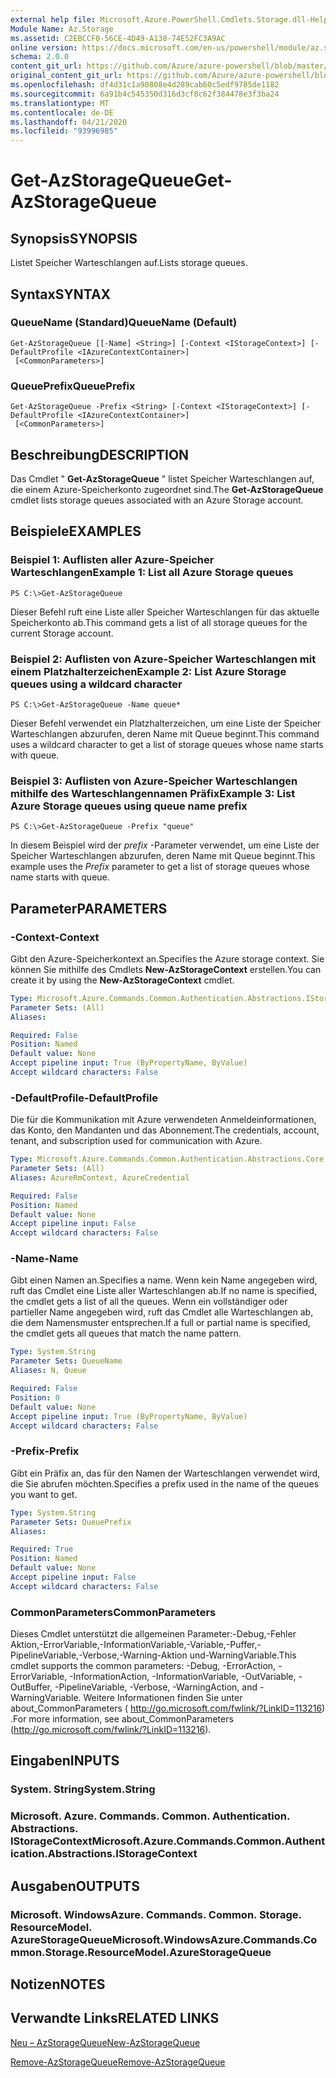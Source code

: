 ```yaml
---
external help file: Microsoft.Azure.PowerShell.Cmdlets.Storage.dll-Help.xml
Module Name: Az.Storage
ms.assetid: C2EBCCF0-56CE-4D49-A138-74E52FC3A9AC
online version: https://docs.microsoft.com/en-us/powershell/module/az.storage/get-azstoragequeue
schema: 2.0.0
content_git_url: https://github.com/Azure/azure-powershell/blob/master/src/Storage/Storage.Management/help/Get-AzStorageQueue.md
original_content_git_url: https://github.com/Azure/azure-powershell/blob/master/src/Storage/Storage.Management/help/Get-AzStorageQueue.md
ms.openlocfilehash: df4d31c1a90808e4d289cab60c5edf9785de1182
ms.sourcegitcommit: 6a91b4c545350d316d3cf8c62f384478e3f3ba24
ms.translationtype: MT
ms.contentlocale: de-DE
ms.lasthandoff: 04/21/2020
ms.locfileid: "93996985"
---
```

# <span data-ttu-id="ed47f-101">Get-AzStorageQueue</span><span class="sxs-lookup"><span data-stu-id="ed47f-101">Get-AzStorageQueue</span></span>

## <span data-ttu-id="ed47f-102">Synopsis</span><span class="sxs-lookup"><span data-stu-id="ed47f-102">SYNOPSIS</span></span>
<span data-ttu-id="ed47f-103">Listet Speicher Warteschlangen auf.</span><span class="sxs-lookup"><span data-stu-id="ed47f-103">Lists storage queues.</span></span>

## <span data-ttu-id="ed47f-104">Syntax</span><span class="sxs-lookup"><span data-stu-id="ed47f-104">SYNTAX</span></span>

### <span data-ttu-id="ed47f-105">QueueName (Standard)</span><span class="sxs-lookup"><span data-stu-id="ed47f-105">QueueName (Default)</span></span>
```
Get-AzStorageQueue [[-Name] <String>] [-Context <IStorageContext>] [-DefaultProfile <IAzureContextContainer>]
 [<CommonParameters>]
```

### <span data-ttu-id="ed47f-106">QueuePrefix</span><span class="sxs-lookup"><span data-stu-id="ed47f-106">QueuePrefix</span></span>
```
Get-AzStorageQueue -Prefix <String> [-Context <IStorageContext>] [-DefaultProfile <IAzureContextContainer>]
 [<CommonParameters>]
```

## <span data-ttu-id="ed47f-107">Beschreibung</span><span class="sxs-lookup"><span data-stu-id="ed47f-107">DESCRIPTION</span></span>
<span data-ttu-id="ed47f-108">Das Cmdlet " **Get-AzStorageQueue** " listet Speicher Warteschlangen auf, die einem Azure-Speicherkonto zugeordnet sind.</span><span class="sxs-lookup"><span data-stu-id="ed47f-108">The **Get-AzStorageQueue** cmdlet lists storage queues associated with an Azure Storage account.</span></span>

## <span data-ttu-id="ed47f-109">Beispiele</span><span class="sxs-lookup"><span data-stu-id="ed47f-109">EXAMPLES</span></span>

### <span data-ttu-id="ed47f-110">Beispiel 1: Auflisten aller Azure-Speicher Warteschlangen</span><span class="sxs-lookup"><span data-stu-id="ed47f-110">Example 1: List all Azure Storage queues</span></span>
```
PS C:\>Get-AzStorageQueue
```

<span data-ttu-id="ed47f-111">Dieser Befehl ruft eine Liste aller Speicher Warteschlangen für das aktuelle Speicherkonto ab.</span><span class="sxs-lookup"><span data-stu-id="ed47f-111">This command gets a list of all storage queues for the current Storage account.</span></span>

### <span data-ttu-id="ed47f-112">Beispiel 2: Auflisten von Azure-Speicher Warteschlangen mit einem Platzhalterzeichen</span><span class="sxs-lookup"><span data-stu-id="ed47f-112">Example 2: List Azure Storage queues using a wildcard character</span></span>
```
PS C:\>Get-AzStorageQueue -Name queue*
```

<span data-ttu-id="ed47f-113">Dieser Befehl verwendet ein Platzhalterzeichen, um eine Liste der Speicher Warteschlangen abzurufen, deren Name mit Queue beginnt.</span><span class="sxs-lookup"><span data-stu-id="ed47f-113">This command uses a wildcard character to get a list of storage queues whose name starts with queue.</span></span>

### <span data-ttu-id="ed47f-114">Beispiel 3: Auflisten von Azure-Speicher Warteschlangen mithilfe des Warteschlangennamen Präfix</span><span class="sxs-lookup"><span data-stu-id="ed47f-114">Example 3: List Azure Storage queues using queue name prefix</span></span>
```
PS C:\>Get-AzStorageQueue -Prefix "queue"
```

<span data-ttu-id="ed47f-115">In diesem Beispiel wird der *prefix* -Parameter verwendet, um eine Liste der Speicher Warteschlangen abzurufen, deren Name mit Queue beginnt.</span><span class="sxs-lookup"><span data-stu-id="ed47f-115">This example uses the *Prefix* parameter to get a list of storage queues whose name starts with queue.</span></span>

## <span data-ttu-id="ed47f-116">Parameter</span><span class="sxs-lookup"><span data-stu-id="ed47f-116">PARAMETERS</span></span>

### <span data-ttu-id="ed47f-117">-Context</span><span class="sxs-lookup"><span data-stu-id="ed47f-117">-Context</span></span>
<span data-ttu-id="ed47f-118">Gibt den Azure-Speicherkontext an.</span><span class="sxs-lookup"><span data-stu-id="ed47f-118">Specifies the Azure storage context.</span></span>
<span data-ttu-id="ed47f-119">Sie können Sie mithilfe des Cmdlets **New-AzStorageContext** erstellen.</span><span class="sxs-lookup"><span data-stu-id="ed47f-119">You can create it by using the **New-AzStorageContext** cmdlet.</span></span>

```yaml
Type: Microsoft.Azure.Commands.Common.Authentication.Abstractions.IStorageContext
Parameter Sets: (All)
Aliases:

Required: False
Position: Named
Default value: None
Accept pipeline input: True (ByPropertyName, ByValue)
Accept wildcard characters: False
```

### <span data-ttu-id="ed47f-120">-DefaultProfile</span><span class="sxs-lookup"><span data-stu-id="ed47f-120">-DefaultProfile</span></span>
<span data-ttu-id="ed47f-121">Die für die Kommunikation mit Azure verwendeten Anmeldeinformationen, das Konto, den Mandanten und das Abonnement.</span><span class="sxs-lookup"><span data-stu-id="ed47f-121">The credentials, account, tenant, and subscription used for communication with Azure.</span></span>

```yaml
Type: Microsoft.Azure.Commands.Common.Authentication.Abstractions.Core.IAzureContextContainer
Parameter Sets: (All)
Aliases: AzureRmContext, AzureCredential

Required: False
Position: Named
Default value: None
Accept pipeline input: False
Accept wildcard characters: False
```

### <span data-ttu-id="ed47f-122">-Name</span><span class="sxs-lookup"><span data-stu-id="ed47f-122">-Name</span></span>
<span data-ttu-id="ed47f-123">Gibt einen Namen an.</span><span class="sxs-lookup"><span data-stu-id="ed47f-123">Specifies a name.</span></span>
<span data-ttu-id="ed47f-124">Wenn kein Name angegeben wird, ruft das Cmdlet eine Liste aller Warteschlangen ab.</span><span class="sxs-lookup"><span data-stu-id="ed47f-124">If no name is specified, the cmdlet gets a list of all the queues.</span></span>
<span data-ttu-id="ed47f-125">Wenn ein vollständiger oder partieller Name angegeben wird, ruft das Cmdlet alle Warteschlangen ab, die dem Namensmuster entsprechen.</span><span class="sxs-lookup"><span data-stu-id="ed47f-125">If a full or partial name is specified, the cmdlet gets all queues that match the name pattern.</span></span>

```yaml
Type: System.String
Parameter Sets: QueueName
Aliases: N, Queue

Required: False
Position: 0
Default value: None
Accept pipeline input: True (ByPropertyName, ByValue)
Accept wildcard characters: False
```

### <span data-ttu-id="ed47f-126">-Prefix</span><span class="sxs-lookup"><span data-stu-id="ed47f-126">-Prefix</span></span>
<span data-ttu-id="ed47f-127">Gibt ein Präfix an, das für den Namen der Warteschlangen verwendet wird, die Sie abrufen möchten.</span><span class="sxs-lookup"><span data-stu-id="ed47f-127">Specifies a prefix used in the name of the queues you want to get.</span></span>

```yaml
Type: System.String
Parameter Sets: QueuePrefix
Aliases:

Required: True
Position: Named
Default value: None
Accept pipeline input: False
Accept wildcard characters: False
```

### <span data-ttu-id="ed47f-128">CommonParameters</span><span class="sxs-lookup"><span data-stu-id="ed47f-128">CommonParameters</span></span>
<span data-ttu-id="ed47f-129">Dieses Cmdlet unterstützt die allgemeinen Parameter:-Debug,-Fehler Aktion,-ErrorVariable,-InformationVariable,-Variable,-Puffer,-PipelineVariable,-Verbose,-Warning-Aktion und-WarningVariable.</span><span class="sxs-lookup"><span data-stu-id="ed47f-129">This cmdlet supports the common parameters: -Debug, -ErrorAction, -ErrorVariable, -InformationAction, -InformationVariable, -OutVariable, -OutBuffer, -PipelineVariable, -Verbose, -WarningAction, and -WarningVariable.</span></span> <span data-ttu-id="ed47f-130">Weitere Informationen finden Sie unter about_CommonParameters ( http://go.microsoft.com/fwlink/?LinkID=113216) .</span><span class="sxs-lookup"><span data-stu-id="ed47f-130">For more information, see about_CommonParameters (http://go.microsoft.com/fwlink/?LinkID=113216).</span></span>

## <span data-ttu-id="ed47f-131">Eingaben</span><span class="sxs-lookup"><span data-stu-id="ed47f-131">INPUTS</span></span>

### <span data-ttu-id="ed47f-132">System. String</span><span class="sxs-lookup"><span data-stu-id="ed47f-132">System.String</span></span>

### <span data-ttu-id="ed47f-133">Microsoft. Azure. Commands. Common. Authentication. Abstractions. IStorageContext</span><span class="sxs-lookup"><span data-stu-id="ed47f-133">Microsoft.Azure.Commands.Common.Authentication.Abstractions.IStorageContext</span></span>

## <span data-ttu-id="ed47f-134">Ausgaben</span><span class="sxs-lookup"><span data-stu-id="ed47f-134">OUTPUTS</span></span>

### <span data-ttu-id="ed47f-135">Microsoft. WindowsAzure. Commands. Common. Storage. ResourceModel. AzureStorageQueue</span><span class="sxs-lookup"><span data-stu-id="ed47f-135">Microsoft.WindowsAzure.Commands.Common.Storage.ResourceModel.AzureStorageQueue</span></span>

## <span data-ttu-id="ed47f-136">Notizen</span><span class="sxs-lookup"><span data-stu-id="ed47f-136">NOTES</span></span>

## <span data-ttu-id="ed47f-137">Verwandte Links</span><span class="sxs-lookup"><span data-stu-id="ed47f-137">RELATED LINKS</span></span>

[<span data-ttu-id="ed47f-138">Neu – AzStorageQueue</span><span class="sxs-lookup"><span data-stu-id="ed47f-138">New-AzStorageQueue</span></span>](./New-AzStorageQueue.md)

[<span data-ttu-id="ed47f-139">Remove-AzStorageQueue</span><span class="sxs-lookup"><span data-stu-id="ed47f-139">Remove-AzStorageQueue</span></span>](./Remove-AzStorageQueue.md)


